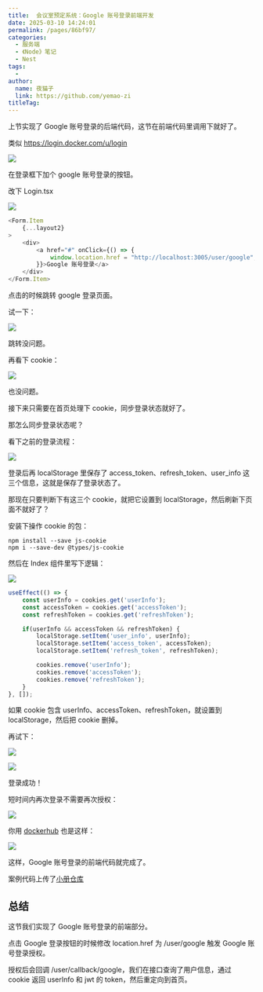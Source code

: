 ```yaml
---
title:  会议室预定系统：Google 账号登录前端开发
date: 2025-03-10 14:24:01
permalink: /pages/86bf97/
categories:
  - 服务端
  - 《Node》笔记
  - Nest
tags:
  - 
author: 
  name: 夜猫子
  link: https://github.com/yemao-zi
titleTag: 
---
```

上节实现了 Google 账号登录的后端代码，这节在前端代码里调用下就好了。

类似 https://login.docker.com/u/login 

![](https://p9-juejin.byteimg.com/tos-cn-i-k3u1fbpfcp/3fddf163690c4a25886d4beda26556fb~tplv-k3u1fbpfcp-watermark.image?)

在登录框下加个 google 账号登录的按钮。

改下 Login.tsx

![](https://p3-juejin.byteimg.com/tos-cn-i-k3u1fbpfcp/302b79cb7f95478698ef6181c471bd14~tplv-k3u1fbpfcp-jj-mark:0:0:0:0:q75.image#?w=1424&h=1104&s=193700&e=png&b=1f1f1f)

```javascript
<Form.Item
    {...layout2}
>
    <div>
        <a href="#" onClick={() => {
            window.location.href = "http://localhost:3005/user/google";
        }}>Google 账号登录</a>
    </div>
</Form.Item>
```
点击的时候跳转 google 登录页面。

试一下：

![](https://p3-juejin.byteimg.com/tos-cn-i-k3u1fbpfcp/7b3c94eb04b04110b582aa98f62363bb~tplv-k3u1fbpfcp-jj-mark:0:0:0:0:q75.image#?w=2734&h=1712&s=662929&e=gif&f=42&b=fdfdfd)

跳转没问题。

再看下 cookie：

![](https://p3-juejin.byteimg.com/tos-cn-i-k3u1fbpfcp/3987e6983ebb4ab3b94e1ceb0f7f4e7f~tplv-k3u1fbpfcp-jj-mark:0:0:0:0:q75.image#?w=1740&h=752&s=172668&e=png&b=f8f6fc)

也没问题。

接下来只需要在首页处理下 cookie，同步登录状态就好了。

那怎么同步登录状态呢？

看下之前的登录流程：

![](https://p1-juejin.byteimg.com/tos-cn-i-k3u1fbpfcp/ee3f4e7c9ff44cb5acc911dff6acbdca~tplv-k3u1fbpfcp-jj-mark:0:0:0:0:q75.image#?w=3038&h=1412&s=777220&e=gif&f=28&b=fbf8fc)

登录后再 localStorage 里保存了 access_token、refresh_token、user_info 这三个信息，这就是保存了登录状态了。

那现在只要判断下有这三个 cookie，就把它设置到 localStorage，然后刷新下页面不就好了？

安装下操作 cookie 的包：

```
npm install --save js-cookie
npm i --save-dev @types/js-cookie
```
然后在 Index 组件里写下逻辑：

![](https://p9-juejin.byteimg.com/tos-cn-i-k3u1fbpfcp/7846fad7def24d8c9552792a81631332~tplv-k3u1fbpfcp-jj-mark:0:0:0:0:q75.image#?w=1188&h=1036&s=247203&e=png&b=1f1f1f)

```javascript
useEffect(() => {
    const userInfo = cookies.get('userInfo');
    const accessToken = cookies.get('accessToken');
    const refreshToken = cookies.get('refreshToken');

    if(userInfo && accessToken && refreshToken) {
        localStorage.setItem('user_info', userInfo);
        localStorage.setItem('access_token', accessToken);
        localStorage.setItem('refresh_token', refreshToken);

        cookies.remove('userInfo');
        cookies.remove('accessToken');
        cookies.remove('refreshToken');
    }
}, []);
```

如果 cookie 包含 userInfo、accessToken、refreshToken，就设置到 localStorage，然后把 cookie 删掉。

再试下：

![](https://p3-juejin.byteimg.com/tos-cn-i-k3u1fbpfcp/cf8d1399919f49b7a31df9f5f5be9fd1~tplv-k3u1fbpfcp-jj-mark:0:0:0:0:q75.image#?w=2714&h=1700&s=676775&e=gif&f=34&b=fdfdfd)

![](https://p1-juejin.byteimg.com/tos-cn-i-k3u1fbpfcp/667ae1eed1e34989a1e58ea5ba6fae79~tplv-k3u1fbpfcp-jj-mark:0:0:0:0:q75.image#?w=2722&h=1386&s=153951&e=png&b=ffffff)

登录成功！

短时间内再次登录不需要再次授权：

![](https://p1-juejin.byteimg.com/tos-cn-i-k3u1fbpfcp/048d0bfaf4a34381ac063d91ca4a10ed~tplv-k3u1fbpfcp-jj-mark:0:0:0:0:q75.image#?w=2744&h=1672&s=345026&e=gif&f=27&b=fdfdfd)

你用 [dockerhub](https://hub.docker.com/u/login) 也是这样：

![](https://p1-juejin.byteimg.com/tos-cn-i-k3u1fbpfcp/96b458a937574ef0a402e39fbd7baa08~tplv-k3u1fbpfcp-jj-mark:0:0:0:0:q75.image#?w=2786&h=1718&s=429905&e=gif&f=37&b=f9f9fb)

这样，Google 账号登录的前端代码就完成了。

案例代码上传了[小册仓库](https://github.com/QuarkGluonPlasma/nestjs-course-code/tree/main/meeting_room_booking_system_frontend_user)

## 总结

这节我们实现了 Google 账号登录的前端部分。

点击 Google 登录按钮的时候修改 location.href 为 /user/google 触发 Google 账号登录授权。

授权后会回调 /user/callback/google，我们在接口查询了用户信息，通过 cookie 返回 userInfo 和 jwt 的 token，然后重定向到首页。